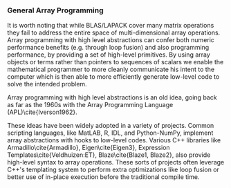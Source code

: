 ### General Array Programming

It is worth noting that while BLAS/LAPACK cover many matrix operations they
fail to address the entire space of multi-dimensional array operations.  Array
programming with high level abstractions can confer both numeric performance
benefits (e.g. through loop fusion) and also programming performance, by
providing a set of high-level primitives.  By using array objects or terms rather
than pointers to sequences of scalars we enable the mathematical programmer to
more cleanly communicate his intent to the computer which is then able to more
efficiently generate low-level code to solve the intended problem.

Array programming with high level abstractions is an old idea, going back as
far as the 1960s with the Array Programming Language (APL)\cite{Iverson1962}.

These ideas have been widely adopted in a variety of projects.  Common
scripting languages, like MatLAB, R, IDL, and Python-NumPy, implement array
abstractions with hooks to low-level codes.  Various C++ libraries like
Armadillo\cite{Armadillo}, Eigen\cite{Eigen3}, Expression
Templates\cite{Veldhuizen:ET}, Blaze\cite{Blaze1, Blaze2}, also provide
high-level syntax to array operations.  These sorts of projects often leverage
C++'s templating system to perform extra optimizations like loop fusion or
better use of in-place execution before the traditional compile time.
